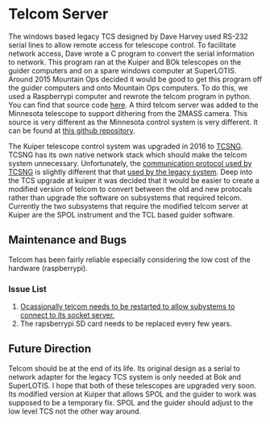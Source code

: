 Telcom Server
=============

The windows based legacy TCS designed by Dave Harvey used RS-232 serial lines to allow remote access for telescope control. To facilitate network access, Dave wrote a C program to convert the serial information to network. This program ran at the Kuiper and BOk telescopes on the guider computers and on a spare windows computer at SuperLOTIS. Around 2015 Mountain Ops decided it would be good to get this program off the guider computers and onto Mountain Ops computers. To do this, we used a Raspberrypi computer and rewrote the telcom program in python. You can find that source code [here](https://github.com/so-mops/legacy-py-telcom). A third telcom server was added to the Minnesota telescope to support dithering from the 2MASS camera. This source is very different as the Minnesota control system is very different. It can be found at [this github repository](https://github.com/so-mops/minn-telcom).

The Kuiper telescope control system was upgraded in 2016 to [TCSNG](https://github.com/so-mops/tcsng-unified). TCSNG has its own native network stack which should make the telcom system unnecessary. Unfortunately, the [communication protocol used by TCSNG](https://lavinia.as.arizona.edu/~tscopewiki/doku.php?id=public:tcs:ng_protocol) is slightly different that that [used by the legacy system](https://lavinia.as.arizona.edu/~tscopewiki/doku.php?id=tcs:legacy_tcs_socket_communction). Deep into the TCS upgrade at kuiper it was decided that it would be easier to create a modified version of telcom to convert between the old and new protocals rather than upgrade the software on subsystems that required telcom. Currently the two subsystems that require the modified telcom server at Kuiper are the SPOL instrument and the TCL based guider software.


Maintenance and Bugs
--------------------
Telcom has been fairly reliable especially considering the low cost of the hardware (raspberrypi). 


### Issue List
1. [Ocassionally telcom needs to be restarted to allow subystems to connect to its socket server.](https://github.com/so-mops/legacy-py-telcom/issues/1)
2. The rapsberrypi SD card needs to be replaced every few years. 



Future Direction
----------------
Telcom should be at the end of its life. Its original design as a serial to network adapter for the legacy TCS system is only needed at Bok and SuperLOTIS. I hope that both of these telescopes are upgraded very soon. Its modified version at Kuiper that allows SPOL and the guider to work was supposed to be a temporary fix. SPOL and the guider should adjust to the low level TCS not the other way around. 

